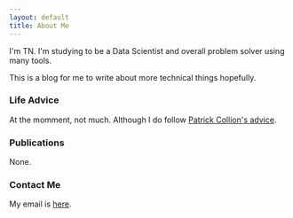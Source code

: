 ```yaml
---
layout: default
title: About Me
---
```


I'm TN. 
I'm studying to be a Data Scientist and overall problem solver using many tools.

This is a blog for me to write about more technical things hopefully.

### Life Advice
At the momment, not much.
Although I do follow [Patrick Collion's advice](https://patrickcollison.com/advice).

### Publications
None.

### Contact Me
My email is [here](pltnhi11@gmail.com).
